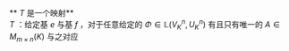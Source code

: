 ** $T$ 是一个映射**    
 $T$ ：给定基 $e$ 与基 $f$ ，对于任意给定的 $\Phi\in\mathbb{L}(V^n_K,U^n_K)$ 有且只有唯一的 $A\in M_{m\times n}(K)$ 与之对应    
